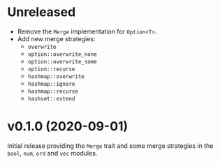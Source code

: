 <!---
SPDX-FileCopyrightText: 2020 Robin Krahl <robin.krahl@ireas.org>
SPDX-License-Identifier: CC0-1.0
-->

# Unreleased

- Remove the `Merge` implementation for `Option<T>`.
- Add new merge strategies:
  - `overwrite`
  - `option::overwrite_none`
  - `option::overwrite_some`
  - `option::recurse`
  - `hashmap::overwrite`
  - `hashmap::ignore`
  - `hashmap::recurse`
  - `hashset::extend`

# v0.1.0 (2020-09-01)

Initial release providing the `Merge` trait and some merge strategies in the
`bool`, `num`, `ord` and `vec` modules.

